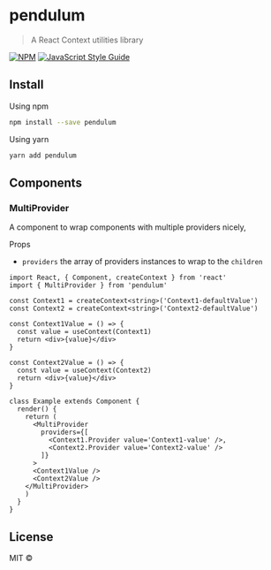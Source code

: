 # pendulum

> A React Context utilities library

[![NPM](https://img.shields.io/npm/v/pendulum.svg)](https://www.npmjs.com/package/pendulum) [![JavaScript Style Guide](https://img.shields.io/badge/code_style-standard-brightgreen.svg)](https://standardjs.com)

## Install

Using npm
```bash
npm install --save pendulum
```
Using yarn
```bash
yarn add pendulum
```

## Components

### MultiProvider

A component to wrap components with multiple providers nicely,

Props
- `providers` the array of providers instances to wrap to the `children`

```tsx
import React, { Component, createContext } from 'react'
import { MultiProvider } from 'pendulum'

const Context1 = createContext<string>('Context1-defaultValue')
const Context2 = createContext<string>('Context2-defaultValue')

const Context1Value = () => {
  const value = useContext(Context1)
  return <div>{value}</div>
}

const Context2Value = () => {
  const value = useContext(Context2)
  return <div>{value}</div>
}

class Example extends Component {
  render() {
    return (
      <MultiProvider
        providers={[
          <Context1.Provider value='Context1-value' />,
          <Context2.Provider value='Context2-value' />
        ]}
      >
      <Context1Value />
      <Context2Value />
    </MultiProvider>
    )
  }
}
```

## License

MIT © [](https://github.com/)
